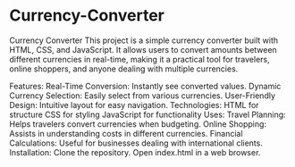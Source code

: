 # Currency-Converter
Currency Converter
This project is a simple currency converter built with HTML, CSS, and JavaScript. It allows users to convert amounts between different currencies in real-time, making it a practical tool for travelers, online shoppers, and anyone dealing with multiple currencies.

Features:
Real-Time Conversion: Instantly see converted values.
Dynamic Currency Selection: Easily select from various currencies.
User-Friendly Design: Intuitive layout for easy navigation.
Technologies:
HTML for structure
CSS for styling
JavaScript for functionality
Uses:
Travel Planning: Helps travelers convert currencies when budgeting.
Online Shopping: Assists in understanding costs in different currencies.
Financial Calculations: Useful for businesses dealing with international clients.
Installation:
Clone the repository.
Open index.html in a web browser.
